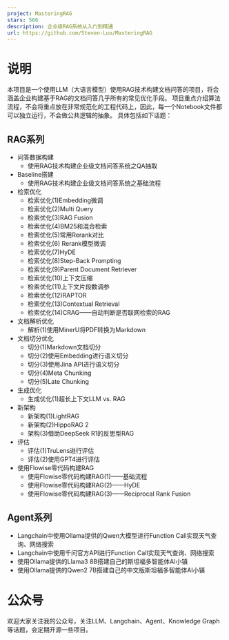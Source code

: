 ```yaml
---
project: MasteringRAG
stars: 566
description: 企业级RAG系统从入门到精通
url: https://github.com/Steven-Luo/MasteringRAG
---
```


说明
==

本项目是一个使用LLM（大语言模型）使用RAG技术构建文档问答的项目，将会涵盖企业构建基于RAG的文档问答几乎所有的常见优化手段。 项目重点介绍算法流程，不会将重点放在非常规范化的工程代码上，因此，每一个Notebook文件都可以独立运行，不会做公共逻辑的抽象。 具体包括如下话题：

RAG系列
-----

-   问答数据构建
    -   使用RAG技术构建企业级文档问答系统之QA抽取
-   Baseline搭建
    -   使用RAG技术构建企业级文档问答系统之基础流程
-   检索优化
    -   检索优化(1)Embedding微调
    -   检索优化(2)Multi Query
    -   检索优化(3)RAG Fusion
    -   检索优化(4)BM25和混合检索
    -   检索优化(5)常用Rerank对比
    -   检索优化(6) Rerank模型微调
    -   检索优化(7)HyDE
    -   检索优化(8)Step-Back Prompting
    -   检索优化(9)Parent Document Retriever
    -   检索优化(10)上下文压缩
    -   检索优化(11)上下文片段数调参
    -   检索优化(12)RAPTOR
    -   检索优化(13)Contextual Retrieval
    -   检索优化(14)CRAG——自动判断是否联网检索的RAG
-   文档解析优化
    -   解析(1)使用MinerU将PDF转换为Markdown
-   文档切分优化
    -   切分(1)Markdown文档切分
    -   切分(2)使用Embedding进行语义切分
    -   切分(3)使用Jina API进行语义切分
    -   切分(4)Meta Chunking
    -   切分(5)Late Chunking
-   生成优化
    -   生成优化(1)超长上下文LLM vs. RAG
-   新架构
    -   新架构(1)LightRAG
    -   新架构(2)HippoRAG 2
    -   架构(3)借助DeepSeek R1的反思型RAG
-   评估
    -   评估(1)TruLens进行评估
    -   评估(2)使用GPT4进行评估
-   使用Flowise零代码构建RAG
    -   使用Flowise零代码构建RAG(1)——基础流程
    -   使用Flowise零代码构建RAG(2)——HyDE
    -   使用Flowise零代码构建RAG(3)——Reciprocal Rank Fusion

Agent系列
-------

-   Langchain中使用Ollama提供的Qwen大模型进行Function Call实现天气查询、网络搜索
-   Langchain中使用千问官方API进行Function Call实现天气查询、网络搜索
-   使用Ollama提供的Llama3 8B搭建自己的斯坦福多智能体AI小镇
-   使用Ollama提供的Qwen2 7B搭建自己的中文版斯坦福多智能体AI小镇

公众号
===

欢迎大家关注我的公众号，关注LLM、Langchain、Agent、Knowledge Graph等话题，会定期开源一些项目。
